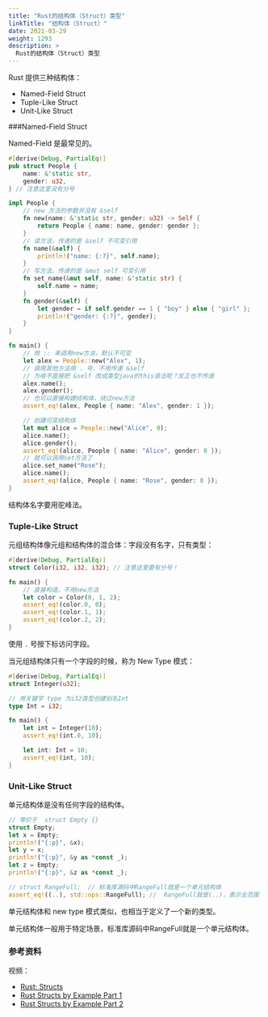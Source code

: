 ```yaml
---
title: "Rust的结构体（Struct）类型"
linkTitle: "结构体（Struct）"
date: 2021-03-29
weight: 1293
description: >
  Rust的结构体（Struct）类型
---
```


Rust 提供三种结构体：

- Named-Field Struct
- Tuple-Like Struct
- Unit-Like Struct

###Named-Field Struct 

Named-Field 是最常见的。

```rust
#[derive(Debug, PartialEq)]
pub struct People {
    name: &'static str,
    gender: u32,
} // 注意这里没有分号

impl People {
    // new 方法的参数并没有 &self
    fn new(name: &'static str, gender: u32) -> Self {
        return People { name: name, gender: gender };
    }
    // 读方法，传递的是 &self 不可变引用
    fn name(&self) {
        println!("name: {:?}", self.name);
    }
    // 写方法，传递的是 &mut self 可变引用
    fn set_name(&mut self, name: &'static str) {
        self.name = name;
    }
    fn gender(&self) {
        let gender = if self.gender == 1 { "boy" } else { "girl" };
        println!("gender: {:?}", gender);
    }
}

fn main() {
    // 用 :: 来调用new方法，默认不可变
    let alex = People::new("Alex", 1);
    // 调用其他方法用 . 号，不用传递 &self
    // 为啥不直接把 &self 改成类型java的this语法呢？反正也不传递
    alex.name();
    alex.gender();
    // 也可以直接构建结构体，绕过new方法
    assert_eq!(alex, People { name: "Alex", gender: 1 });

    // 创建可变结构体
    let mut alice = People::new("Alice", 0);
    alice.name();
    alice.gender();
    assert_eq!(alice, People { name: "Alice", gender: 0 });
    // 就可以调用set方法了
    alice.set_name("Rose");
    alice.name();
    assert_eq!(alice, People { name: "Rose", gender: 0 });
}
```

结构体名字要用驼峰法。

### Tuple-Like Struct

元组结构体像元组和结构体的混合体：字段没有名字，只有类型：	

```rust
#[derive(Debug, PartialEq)]
struct Color(i32, i32, i32); // 注意这里要有分号！

fn main() {
    // 直接构造，不用new方法
    let color = Color(0, 1, 2);
    assert_eq!(color.0, 0);
    assert_eq!(color.1, 1);
    assert_eq!(color.2, 2);
}
```

使用 `.` 号按下标访问字段。

当元组结构体只有一个字段的时候，称为 New Type 模式：

```rust
#[derive(Debug, PartialEq)]
struct Integer(u32);

// 用关键字 type 为i32类型创建别名Int
type Int = i32;  

fn main() {
    let int = Integer(10);
    assert_eq!(int.0, 10);

    let int: Int = 10;
    assert_eq!(int, 10);
}
```



### Unit-Like Struct 

单元结构体是没有任何字段的结构体。

```rust
// 等价于  struct Empty {}
struct Empty;
let x = Empty;
println!("{:p}", &x);
let y = x;
println!("{:p}", &y as *const _);
let z = Empty;
println!("{:p}", &z as *const _);

// struct RangeFull;  // 标准库源码中RangeFull就是一个单元结构体
assert_eq!((..), std::ops::RangeFull); //  RangeFull就是(..)，表示全范围
```

单元结构体和  new type 模式类似，也相当于定义了一个新的类型。

单元结构体一般用于特定场景，标准库源码中RangeFull就是一个单元结构体。

### 参考资料

视频：

- [Rust: Structs](https://www.youtube.com/watch?v=jE-nqgIoN9o)
- [Rust Structs by Example Part 1](https://www.youtube.com/watch?v=WZYnqJ37QcI)
- [Rust Structs by Example Part 2](https://www.youtube.com/watch?v=tEg0PlC7Fqs)

